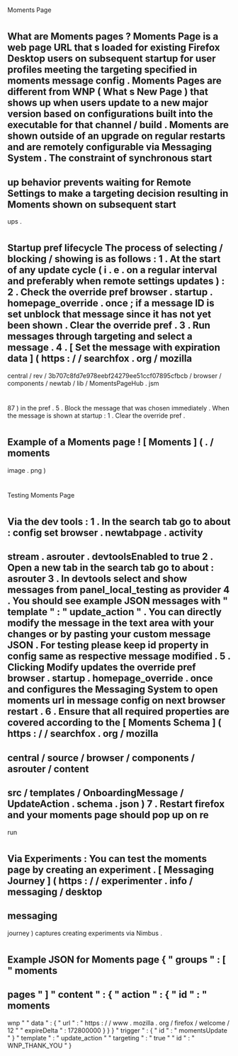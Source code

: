 #
Moments
Page
#
#
What
are
Moments
pages
?
Moments
Page
is
a
web
page
URL
that
s
loaded
for
existing
Firefox
Desktop
users
on
subsequent
startup
for
user
profiles
meeting
the
targeting
specified
in
moments
message
config
.
Moments
Pages
are
different
from
WNP
(
What
s
New
Page
)
that
shows
up
when
users
update
to
a
new
major
version
based
on
configurations
built
into
the
executable
for
that
channel
/
build
.
Moments
are
shown
outside
of
an
upgrade
on
regular
restarts
and
are
remotely
configurable
via
Messaging
System
.
The
constraint
of
synchronous
start
-
up
behavior
prevents
waiting
for
Remote
Settings
to
make
a
targeting
decision
resulting
in
Moments
shown
on
subsequent
start
-
ups
.
#
#
#
Startup
pref
lifecycle
The
process
of
selecting
/
blocking
/
showing
is
as
follows
:
1
.
At
the
start
of
any
update
cycle
(
i
.
e
.
on
a
regular
interval
and
preferably
when
remote
settings
updates
)
:
2
.
Check
the
override
pref
browser
.
startup
.
homepage_override
.
once
;
if
a
message
ID
is
set
unblock
that
message
since
it
has
not
yet
been
shown
.
Clear
the
override
pref
.
3
.
Run
messages
through
targeting
and
select
a
message
.
4
.
[
Set
the
message
with
expiration
data
]
(
https
:
/
/
searchfox
.
org
/
mozilla
-
central
/
rev
/
3b707c8fd7e978eebf24279ee51ccf07895cfbcb
/
browser
/
components
/
newtab
/
lib
/
MomentsPageHub
.
jsm
#
87
)
in
the
pref
.
5
.
Block
the
message
that
was
chosen
immediately
.
When
the
message
is
shown
at
startup
:
1
.
Clear
the
override
pref
.
#
#
#
Example
of
a
Moments
page
!
[
Moments
]
(
.
/
moments
-
image
.
png
)
#
#
Testing
Moments
Page
#
#
#
Via
the
dev
tools
:
1
.
In
the
search
tab
go
to
about
:
config
set
browser
.
newtabpage
.
activity
-
stream
.
asrouter
.
devtoolsEnabled
to
true
2
.
Open
a
new
tab
in
the
search
tab
go
to
about
:
asrouter
3
.
In
devtools
select
and
show
messages
from
panel_local_testing
as
provider
4
.
You
should
see
example
JSON
messages
with
"
template
"
:
"
update_action
"
.
You
can
directly
modify
the
message
in
the
text
area
with
your
changes
or
by
pasting
your
custom
message
JSON
.
For
testing
please
keep
id
property
in
config
same
as
respective
message
modified
.
5
.
Clicking
Modify
updates
the
override
pref
browser
.
startup
.
homepage_override
.
once
and
configures
the
Messaging
System
to
open
moments
url
in
message
config
on
next
browser
restart
.
6
.
Ensure
that
all
required
properties
are
covered
according
to
the
[
Moments
Schema
]
(
https
:
/
/
searchfox
.
org
/
mozilla
-
central
/
source
/
browser
/
components
/
asrouter
/
content
-
src
/
templates
/
OnboardingMessage
/
UpdateAction
.
schema
.
json
)
7
.
Restart
firefox
and
your
moments
page
should
pop
up
on
re
-
run
#
#
#
Via
Experiments
:
You
can
test
the
moments
page
by
creating
an
experiment
.
[
Messaging
Journey
]
(
https
:
/
/
experimenter
.
info
/
messaging
/
desktop
-
messaging
-
journey
)
captures
creating
experiments
via
Nimbus
.
#
#
#
Example
JSON
for
Moments
page
{
"
groups
"
:
[
"
moments
-
pages
"
]
"
content
"
:
{
"
action
"
:
{
"
id
"
:
"
moments
-
wnp
"
"
data
"
:
{
"
url
"
:
"
https
:
/
/
www
.
mozilla
.
org
/
firefox
/
welcome
/
12
"
"
expireDelta
"
:
172800000
}
}
}
"
trigger
"
:
{
"
id
"
:
"
momentsUpdate
"
}
"
template
"
:
"
update_action
"
"
targeting
"
:
"
true
"
"
id
"
:
"
WNP_THANK_YOU
"
}
